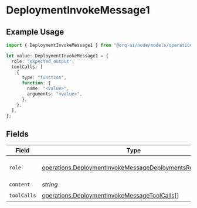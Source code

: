 # DeploymentInvokeMessage1

## Example Usage

```typescript
import { DeploymentInvokeMessage1 } from "@orq-ai/node/models/operations";

let value: DeploymentInvokeMessage1 = {
  role: "expected_output",
  toolCalls: [
    {
      type: "function",
      function: {
        name: "<value>",
        arguments: "<value>",
      },
    },
  ],
};
```

## Fields

| Field                                                                                                                                  | Type                                                                                                                                   | Required                                                                                                                               | Description                                                                                                                            |
| -------------------------------------------------------------------------------------------------------------------------------------- | -------------------------------------------------------------------------------------------------------------------------------------- | -------------------------------------------------------------------------------------------------------------------------------------- | -------------------------------------------------------------------------------------------------------------------------------------- |
| `role`                                                                                                                                 | [operations.DeploymentInvokeMessageDeploymentsResponseRole](../../models/operations/deploymentinvokemessagedeploymentsresponserole.md) | :heavy_check_mark:                                                                                                                     | The role of the prompt message                                                                                                         |
| `content`                                                                                                                              | *string*                                                                                                                               | :heavy_minus_sign:                                                                                                                     | N/A                                                                                                                                    |
| `toolCalls`                                                                                                                            | [operations.DeploymentInvokeMessageToolCalls](../../models/operations/deploymentinvokemessagetoolcalls.md)[]                           | :heavy_check_mark:                                                                                                                     | N/A                                                                                                                                    |